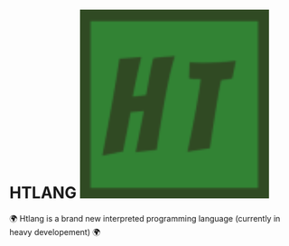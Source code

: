 # HTLANG      ![logo](Screenshot-2023-07-10-175232.png)
🌍 Htlang is a brand new interpreted programming language (currently in heavy developement) 🌍
